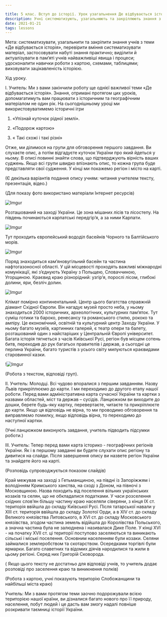 ```yaml
---

title: 5 клас. Вступ до історії. Урок узагальнення Де відбувається історія
description: Учні систематизують, узагальнюють та закріплюють знання з теми "Де відбувається історія"
date: 2021-01-21
tags: lessons
---
```


Мета: систематизувати, узагальнити та закріпити знання учнів з теми «Де відбувається історія», перевірити вміння систематизувати матеріал, застосовувати набуті знання практично; виділити й актуалізувати в пам’яті учнів найважливіші явища і процеси; удосконалити навички роботи з картою, схемами, таблицями; виховувати зацікавленість історією.

 Хід уроку.

І. Учитель: Ми з вами закінчили роботу ще однієї важливої теми «Де відбувається історія». Знання, отримані протягом цих уроків, допомагатимуть вам працювати з історичним та географічним матеріалом не один рік. На сьогоднішньому уроці ми використовуватимемо історичні ігри

1. «Упізнай куточок рідної землі».

2. «Подорож картою»

3. « Такі схожі і такі різні»

 Отже, ми ділимося на групи для обговорення першого завдання. Ви слухаєте опис, а потім відгадуєте куточок України про який йдеться у ньому. В описі повинні знайти слова, що підтверджують вірність ваших суджень. Якщо всі групи швидко впізнають опис, то кожна група буде представляти свої судження. У кінці ми покажемо регіон і місто на карті.

(Є декілька варіантів подання опису учням: читання учителем тексту, презентація, відео.)

(Для показу фото використано матеріали Інтернет ресурсів)

![Imgur](https://i.imgur.com/1XP9vqq.png) 

Розташований на заході України. Це зона мішаних лісів та лісостепу. На південь починаються карпатські передгір’я, а за ними Карпати. 

![Imgur](https://i.imgur.com/fFeg1j6.png)

Тут проходить європейський вододіл басейнів Чорного та Балтійського морів.

![Imgur](https://i.imgur.com/c8wE9sn.png)

 Поряд знаходиться кам’яновугільний басейн та частина нафтогазоносної області. У цій місцевості проходять важливі міжнародні комунікації, які з’єднують Україну з Польщею, Словаччиною, Угорщиною. Краєвид краю різнорідний: узгір’я, порослі лісом, глибокі долини, яри, безліч долин. 

![Imgur](https://i.imgur.com/SyLDWzG.png)

Клімат помірно континентальний. Центр цього багатства справжній діамант Східної Європи. Він нагадує музей просто неба, у ньому знаходиться 2000 історичних, археологічних, культурних пам’яток. Тут суміш готики та бароко, ренесансу та романського стилю, рококо та ампіру. Це економічний, освітній та культурний центр Заходу України. У ньому багато музеїв, картинних галерей, є театр опери та балету, розташований один з найстаріших у Центральній Європі університет. Багата історія тягнеться з часів Київської Русі, регіон був місцем сотень битв, переходив до рук багатьох правителів і держав, а сьогодні це перлина України, багато туристів з усього світу милуються краєвидами старовинної казки.

!![Imgur](https://i.imgur.com/pK0a9FP.png)

(Робота з текстом, відповіді груп).

 

ІІ. Учитель: Молодці. Всі чудово впоралися з першим завданням. Назву Львів  прикріплюємо до карти. І ми переходимо до другого етапу нашої роботи. Перед вами адміністративна карта сучасної України та картки з назвами областей, міст та держав – сусідів. Ланцюжком ви виходите до дошки, берете будь-яку картку, перевертаєте, читаєте та прикріплюєте до карти. Якщо ця відповідь не вірна, то ми проводимо обговорення та виправляємо помилку, якщо відповідь вірна, то переходимо до наступної картки.

(Учні ланцюжком виконують завдання, учитель підводить підсумки роботи.) 

ІІІ. Учитель: Тепер перед вами карта історико - географічних регіонів України. Як і в першому завданні ви будете слухати опис регіону та дивитися на слайди. Після завершення опису ви назвете регіон України та знайдете його на карті.

(Розповідь супроводжується показом слайдів)

Край межував на заході з Гетьманщиною, на півдні із Запоріжжям і володінням Кримського ханства, на сході з Доном, на півночі з Московщиною.  Назва походить від поселення вільних українських козаків та селян, що не обкладалися податками. У часи розселення східних слов’ян більшу частину краю населяли сіверяни, з кінця ІХ ст. територія ввійшла до складу Київської Русі. Після татарської навали у ХІІІ ст. територія ввійшла до складу Золотої Орди, а в ХІV ст. до складу Великого князівства Литовського, в ХVІ ст. до складу Московського князівства, згодом частина земель відійшла до Королівства Польського, а значна частина була не залюднена і називалася Дике Поле. У кінці ХVІ - на початку ХVІІ ст. ці території поступово заселяються та виникають сільські і міські поселення. Основним населенням були козаки. Селяни займалися землеробством та скотарством. Осередками торгівлі були ярмарки. Багато славетних та відомих діячів народилися та жили в цьому регіоні. Серед них Григорій Сковорода.

( Якщо цього тексту не достатньо для відповіді учнів, то учитель додає розповіді про заселення краю та виникнення полків)

(Робота з картою, учні показують територію Слобожанщини та найбільші міста краю)

Учитель: Ми з вами протягом теми заочно подорожували всією територією нашої країни, ви дізналися багато нового про її природу, населення, побут людей і це дасть вам змогу надалі  повніше розкривати таємниці історії України.